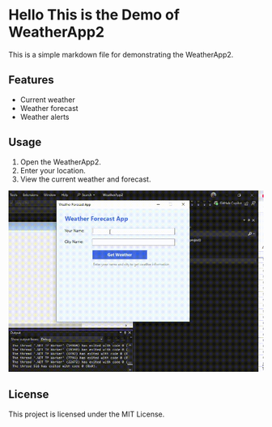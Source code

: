 # Hello This is the Demo of WeatherApp2

This is a simple markdown file for demonstrating the WeatherApp2.

## Features
- Current weather
- Weather forecast
- Weather alerts

## Usage
1. Open the WeatherApp2.
2. Enter your location.
3. View the current weather and forecast.

![WeatherApp Demo](WeatherAppForms.gif)

## License
This project is licensed under the MIT License.
